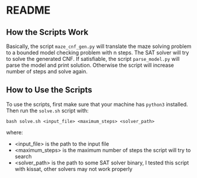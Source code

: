# README

## How the Scripts Work

Basically, the script `maze_cnf_gen.py` will translate the maze solving problem to a bounded model checking problem with n steps. The SAT solver will try to solve the generated CNF. If satisfiable, the script `parse_model.py` will parse the model and print solution. Otherwise the script will increase number of steps and solve again.

## How to Use the Scripts

To use the scripts, first make sure that your machine has `python3` installed. Then run the `solve.sh` script with:

```
bash solve.sh <input_file> <maximum_steps> <solver_path>
```

where:
- <input_file> is the path to the input file
- <maximum_steps> is the maximum number of steps the script will try to search
- <solver_path> is the path to some SAT solver binary, I tested this script with kissat, other solvers may not work properly